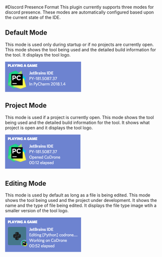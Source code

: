 #Discord Presence Format
This plugin currently supports three modes for discord presence.
These modes are automatically configured based upon the current
state of the IDE.

## Default Mode
This mode is used only during startup or if no projects are 
currently open. This mode shows the tool being used and the 
detailed build information for the tool. It displays the tool
logo.

![Image showing default mode example][default_mode]

## Project Mode
This mode is used if a project is currently open. This mode
shows the tool being used and the  detailed build information
for the tool. It shows what project is open and it displays the
tool logo.

![Image showing project mode example][project_mode]

## Editing Mode
This mode is used by default as long as a file is being edited.
This mode shows the tool being used and the project under 
development. It shows the name and the type of file being edited.
It displays the file type image wtih a smaller version of the tool
logo.

![Image showing editing mode example][editing_mode]

[default_mode]: default_mode.png "Default mode for discord presence plugin"
[project_mode]: project_mode.png "Project mode for discord presence plugin"
[editing_mode]: editing_mode.png "Editing mode for discord presence plugin"
